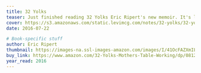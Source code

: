 ```yaml
---
title: 32 Yolks
teaser: Just finished reading 32 Yolks Eric Ripert's new memoir. It's lovely and I hope you read it.
cover: https://s3.amazonaws.com/static.levimcg.com/notes/32-yolks/32-yolks-cover.jpg
date: 2016-07-22

# Book-specific stuff
author: Eric Ripert
thumbnail: https://images-na.ssl-images-amazon.com/images/I/41OcFAZXmIL.jpg
buy_link: https://www.amazon.com/32-Yolks-Mothers-Table-Working/dp/0812992989
year_read: 2016
---
```

